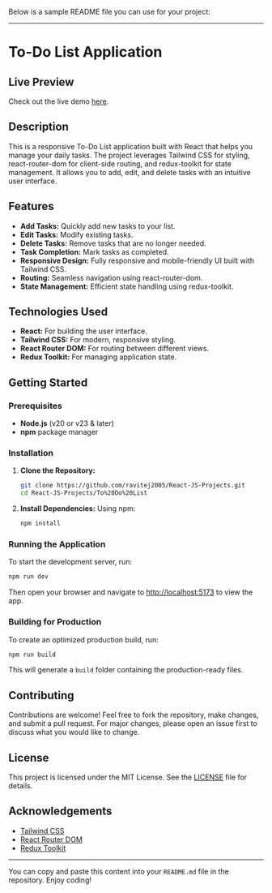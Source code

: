 Below is a sample README file you can use for your project:

---

# To-Do List Application

## Live Preview
Check out the live demo [here](https://ravitej-to-do.netlify.app).

## Description
This is a responsive To-Do List application built with React that helps you manage your daily tasks. The project leverages Tailwind CSS for styling, react-router-dom for client-side routing, and redux-toolkit for state management. It allows you to add, edit, and delete tasks with an intuitive user interface.

## Features
- **Add Tasks:** Quickly add new tasks to your list.
- **Edit Tasks:** Modify existing tasks.
- **Delete Tasks:** Remove tasks that are no longer needed.
- **Task Completion:** Mark tasks as completed.
- **Responsive Design:** Fully responsive and mobile-friendly UI built with Tailwind CSS.
- **Routing:** Seamless navigation using react-router-dom.
- **State Management:** Efficient state handling using redux-toolkit.

## Technologies Used
- **React:** For building the user interface.
- **Tailwind CSS:** For modern, responsive styling.
- **React Router DOM:** For routing between different views.
- **Redux Toolkit:** For managing application state.

## Getting Started

### Prerequisites
- **Node.js** (v20 or v23 & later)
- **npm**  package manager

### Installation
1. **Clone the Repository:**
   ```bash
   git clone https://github.com/ravitej2005/React-JS-Projects.git
   cd React-JS-Projects/To%20Do%20List
   ```

2. **Install Dependencies:**
   Using npm:
   ```bash
   npm install
   ```

### Running the Application
To start the development server, run:
```bash
npm run dev
```

Then open your browser and navigate to [http://localhost:5173](http://localhost:5173) to view the app.

### Building for Production
To create an optimized production build, run:
```bash
npm run build
```
This will generate a `build` folder containing the production-ready files.

## Contributing
Contributions are welcome! Feel free to fork the repository, make changes, and submit a pull request. For major changes, please open an issue first to discuss what you would like to change.

## License
This project is licensed under the MIT License. See the [LICENSE](LICENSE) file for details.

## Acknowledgements
- [Tailwind CSS](https://tailwindcss.com/)
- [React Router DOM](https://reactrouter.com/)
- [Redux Toolkit](https://redux-toolkit.js.org/)

---

You can copy and paste this content into your `README.md` file in the repository. Enjoy coding!